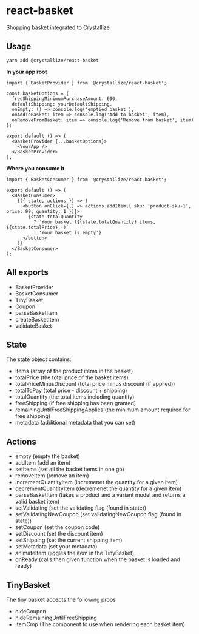 # react-basket

Shopping basket integrated to Crystallize

## Usage

```
yarn add @crystallize/react-basket
```

**In your app root**

```
import { BasketProvider } from '@crystallize/react-basket';

const basketOptions = {
  freeShippingMinimumPurchaseAmount: 600,
  defaultShipping: yourDefaultShipping,
  onEmpty: () => console.log('emptied basket'),
  onAddToBasket: item => console.log('Add to basket', item),
  onRemoveFromBasket: item => console.log('Remove from basket', item)
};

export default () => (
  <BasketProvider {...basketOptions}>
    <YourApp />
  </BasketProvider>
);
```

**Where you consume it**

```
import { BasketConsumer } from '@crystallize/react-basket';

export default () => (
  <BasketConsumer>
    {({ state, actions }) => (
      <button onClick={() => actions.addItem({ sku: 'product-sku-1', price: 99, quantity: 1 })}>
        {state.totalQuantity
          ? `Your basket (${state.totalQuantity} items, ${state.totalPrice},-)`
          : 'Your basket is empty'}
      </button>
    )}
  </BasketConsumer>
);
```

## All exports

* BasketProvider
* BasketConsumer
* TinyBasket
* Coupon
* parseBasketItem
* createBasketItem
* validateBasket

## State

The state object contains:

* items (array of the product items in the basket)
* totalPrice (the total price of the basket items)
* totalPriceMinusDiscount (total price minus discount (if applied))
* totalToPay (total price - discount + shipping)
* totalQuantity (the total items including quantity)
* freeShipping (if free shipping has been granted)
* remainingUntilFreeShippingApplies (the minimum amount required for free shipping)
* metadata (additional metadata that you can set)

## Actions

* empty (empty the basket)
* addItem (add an item)
* setItems (set all the basket items in one go)
* removeItem (remove an item)
* incrementQuantityItem (incremenet the quantity for a given item)
* decrementQuantityItem (decremenet the quantity for a given item)
* parseBasketItem (takes a product and a variant model and returns a valid basket item)
* setValidating (set the validating flag (found in state))
* setValidatingNewCoupon (set validatingNewCoupon flag (found in state))
* setCoupon (set the coupon code)
* setDiscount (set the discount item)
* setShipping (set the current shipping item)
* setMetadata (set your metadata)
* animateItem (jiggles the item in the TinyBasket)
* onReady (calls then given function when the basket is loaded and ready)

## TinyBasket

The tiny basket accepts the following props

* hideCoupon
* hideRemainingUntilFreeShipping
* ItemCmp (The component to use when rendering each basket item)
